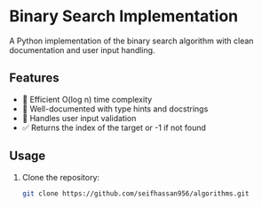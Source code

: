 # Binary Search Implementation

A Python implementation of the binary search algorithm with clean documentation and user input handling.

## Features

- 🚀 Efficient O(log n) time complexity
- 📝 Well-documented with type hints and docstrings
- 🔢 Handles user input validation
- ✅ Returns the index of the target or -1 if not found

## Usage

1. Clone the repository:
   ```bash
   git clone https://github.com/seifhassan956/algorithms.git